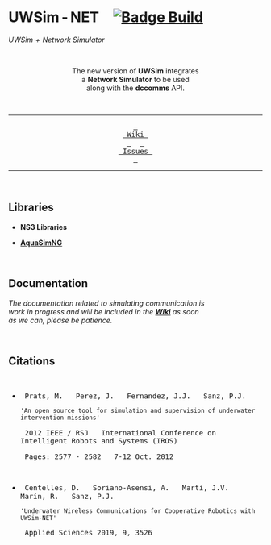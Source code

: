 
# UWSim - NET   [![Badge Build]][Status]

*UWSim + Network Simulator*

<div align = center>

<br>

The new version of **UWSim** integrates <br>
a **Network Simulator** to be used <br>
along with the **dccomms** API.

<br>

---

[<kbd> <br> Wiki <br> </kbd>][Wiki]   
[<kbd> <br> Issues <br> </kbd>][Issues]

---

</div>

<br>

## Libraries

- **NS3 Libraries**

- **[AquaSimNG]** 
    
<br>

## Documentation

*The documentation related to simulating communication is* <br> 
*work in progress and will be included in the **[Wiki]** as soon* <br>
*as we can, please be patience.*

<br>

## Citations

<br>

- <kbd> Prats, M. </kbd> 
  <kbd> Perez, J. </kbd> 
  <kbd> Fernandez, J.J. </kbd> 
  <kbd> Sanz, P.J. </kbd>
  
  `'An open source tool for simulation and supervision of underwater intervention missions'`
  
  <kbd> 2012 IEEE / RSJ </kbd> 
  <kbd> International Conference on Intelligent Robots and Systems (IROS) </kbd>
  
  <kbd> Pages: 2577 - 2582 </kbd> 
  <kbd> 7-12 Oct. 2012 </kbd>
  
  <br>

- <kbd> Centelles, D. </kbd> 
  <kbd> Soriano-Asensi, A. </kbd> 
  <kbd> Martí, J.V. </kbd> 
  <kbd> Marín, R. </kbd> 
  <kbd> Sanz, P.J. </kbd>
  
  `'Underwater Wireless Communications for Cooperative Robotics with UWSim-NET'`
  
  <kbd> Applied Sciences 2019, 9, 3526 </kbd>

<br>


<!----------------------------------------------------------------------------->

[Badge Build]: http://build.ros.org/job/Mbin_uB64__uwsim__ubuntu_bionic_amd64__binary/badge/icon

[AquaSimNG]: https://github.com/rmartin5/aqua-sim-ng
[Status]: http://build.ros.org/job/Mbin_uB64__uwsim__ubuntu_bionic_amd64__binary/
[Issues]: Documentation/Issues.md
[Wiki]: http://www.irs.uji.es/uwsim/wiki/index.php?title=Main_Page

